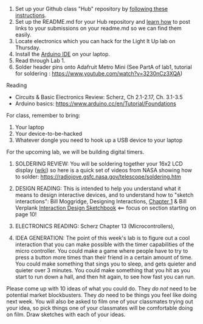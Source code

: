 1. Set up your Github class "Hub" repository by [following these instructions](https://github.com/jdz32/github-guide/blob/master/README.md).
2. Set up the README.md for your Hub repository and [learn how](https://guides.github.com/features/mastering-markdown/) to post links to your submissions on your readme.md so we can find them easily.
3. Locate electronics which you can hack for the Light It Up lab on Thursday. 
4. Install the [Arduino IDE](https://www.arduino.cc/en/Main/Software) on your laptop. 
5. Read through Lab 1.
7. Solder header pins onto Adafruit Metro Mini (See PartA of lab1, tutorial for soldering : https://www.youtube.com/watch?v=3230nCz3XQA)


Reading
* Circuits & Basic Electronics Review: Scherz, Ch 2.1-2.17, Ch. 3.1-3.5
* Arduino basics: https://www.arduino.cc/en/Tutorial/Foundations

For class, remember to bring:
1. Your laptop
2. Your device-to-be-hacked
3. Whatever dongle you need to hook up a USB device to your laptop

For the upcoming lab, we will be building digital timers.

1. SOLDERING REVIEW: You will be soldering together your 16x2 LCD display ([wiki](http://wiki.sunfounder.cc/index.php?title=LCD1602_Module#Pins_Functions)) so here is a quick set of videos from NASA showing how to solder: https://radiojove.gsfc.nasa.gov/telescope/soldering.htm

2. DESIGN READING: This is intended to help you understand what it means to design interactive devices, and to understand how to  "sketch interactions": Bill Moggridge, Designing Interactions, [Chapter 1](http://www.designinginteractions.com/downloads/DesigningInteractions_1.pdf) & Bill Verplank [Interaction Design Sketchbook](http://billverplank.com/CiiD/IDSketch.pdf) <== focus on section starting on page 10!

3. ELECTRONICS READING: Scherz Chapter 13 (Microcontrollers), 

3. IDEA GENERATION: The point of this week's lab is to figure out a cool interaction that you can make possible with the timer capabilities of the micro controller.  You could make a game where people have to try to press a button more times than their friend in a certain amount of time. You could make something that sings you to sleep, and gets quieter and quieter over 3 minutes. You could make something that you hit as you start to run down a hall, and then hit again, to see how fast you can run. 

Please come up with 10 ideas of what you could do. They *do not* need to be potential market blockbusters. They *do* need to be things you feel like doing next week. You will also be asked to film one of your classmates trying out your idea, so pick things one of your classmates will be comfortable doing on film. Draw sketches with each of your ideas. 

